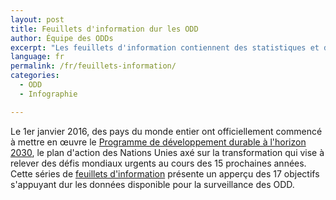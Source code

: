 ```yaml
---
layout: post
title: Feuillets d'information dur les ODD
author: Équipe des ODDs
excerpt: "Les feuillets d'information contiennent des statistiques et des renseignements brefs et spécifiques liés à chaque ODD, aisi qu'un encadré spécial, « Pleins feux sur la collectivité » qui mets en valeur le travail effectué par les organismes sans but lucratif et les organisations caritatives du Canada."
language: fr
permalink: /fr/feuillets-information/
categories:
  - ODD
  - Infographie

---
```

Le 1er janvier 2016, des pays du monde entier ont officiellement commencé à mettre en œuvre le [Programme de développement durable à l'horizon 2030](http://www.un.org/sustainabledevelopment/fr/), le plan d'action des Nations Unies axé sur la transformation qui vise à relever des défis mondiaux urgents au cours des 15 prochaines années. Cette séries de <a href="https://www150.statcan.gc.ca/n1/pub/11-637-x/11-637-x2020001-fra.htm">feuillets d'information</a> présente un apperçu des 17 objectifs s'appuyant dur les données disponible pour la surveillance des ODD.
